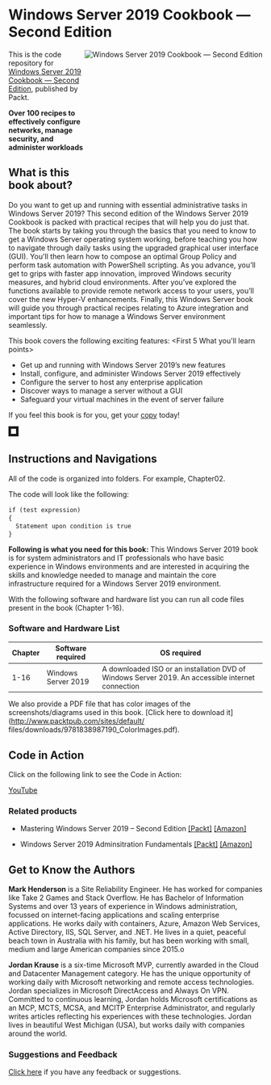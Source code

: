 # Windows Server 2019 Cookbook — Second Edition

<a href="https://www.packtpub.com/cloud-networking/windows-server-2019-cookbook-second-edition?utm_source=github&utm_medium=repository&utm_campaign=9781838987190"><img src="https://www.packtpub.com/media/catalog/product/cache/4cdce5a811acc0d2926d7f857dceb83b/9/7/9781838987190-original_33.jpeg" alt="Windows Server 2019 Cookbook — Second Edition" height="256px" align="right"></a>

This is the code repository for [Windows Server 2019 Cookbook — Second Edition](https://www.packtpub.com/cloud-networking/windows-server-2019-cookbook-second-edition?utm_source=github&utm_medium=repository&utm_campaign=9781838987190), published by Packt.

**Over 100 recipes to effectively configure networks, manage security, and administer workloads**

## What is this book about?
Do you want to get up and running with essential administrative tasks in Windows Server 2019?
This second edition of the Windows Server 2019 Cookbook is packed with practical recipes that will help you do just that.
The book starts by taking you through the basics that you need to know to get a Windows Server operating system working, before teaching you how to navigate through daily tasks using the upgraded graphical user interface (GUI). You'll then learn how to compose an optimal Group Policy and perform task automation with PowerShell scripting. As you advance, you’ll get to grips with faster app innovation, improved Windows security measures, and hybrid cloud environments. After you’ve explored the functions available to provide remote network access to your users, you’ll cover the new Hyper-V enhancements. Finally, this Windows Server book will guide you through practical recipes relating to Azure integration and important tips for how to manage a Windows Server environment seamlessly.

This book covers the following exciting features: <First 5 What you'll learn points>
* Get up and running with Windows Server 2019’s new features
* Install, configure, and administer Windows Server 2019 effectively
* Configure the server to host any enterprise application
* Discover ways to manage a server without a GUI
* Safeguard your virtual machines in the event of server failure

If you feel this book is for you, get your [copy](https://www.amazon.com/dp/1838987193) today!

<a href="https://www.packtpub.com/?utm_source=github&utm_medium=banner&utm_campaign=GitHubBanner"><img src="https://raw.githubusercontent.com/PacktPublishing/GitHub/master/GitHub.png" alt="https://www.packtpub.com/" border="5" /></a>

## Instructions and Navigations
All of the code is organized into folders. For example, Chapter02.

The code will look like the following:
```
if (test expression)
{
  Statement upon condition is true
}
```

**Following is what you need for this book:**
This Windows Server 2019 book is for system administrators and IT professionals who have basic experience in Windows environments and are interested in acquiring the skills and knowledge needed to manage and maintain the core infrastructure required for a Windows Server 2019 environment.

With the following software and hardware list you can run all code files present in the book (Chapter 1-16).

### Software and Hardware List

| Chapter  | Software required                   | OS required                                                                                       |
| -------- | ------------------------------------| --------------------------------------------------------------------------------------------------|
| 1-16     | Windows Server 2019                 | A downloaded ISO or an installation DVD of Windows Server 2019. An accessible internet connection |



We also provide a PDF file that has color images of the screenshots/diagrams used in this book. [Click here to download it](http://www.packtpub.com/sites/default/
files/downloads/9781838987190_ColorImages.pdf).

## Code in Action

Click on the following link to see the Code in Action:

[YouTube](https://www.youtube.com/playlist?list=PLeLcvrwLe1871khAul5vJoh2qTzdLhcmS)

### Related products 
* Mastering Windows Server 2019 – Second Edition [[Packt]](https://www.packtpub.com/virtualization-and-cloud/mastering-windows-server-2019-second-edition?utm_source=github&utm_medium=repository&utm_campaign=9781789804539) [[Amazon]](https://www.amazon.com/dp/1789804531)

* Windows Server 2019 Adminsitration Fundamentals [[Packt]](https://www.packtpub.com/cloud-networking/windows-server-2019-administration-fundamentals-second-edition?utm_source=github&utm_medium=repository&utm_campaign=9781838550912) [[Amazon]](https://www.amazon.com/dp/1838550917)

## Get to Know the Authors

**Mark Henderson** is a Site Reliability Engineer. He has worked for companies like Take 2 Games and Stack Overflow. He has Bachelor of Information Systems and over 13 years of experience in Windows administration, focussed on internet-facing applications and scaling enterprise applications. He works daily with containers, Azure, Amazon Web Services, Active Directory, IIS, SQL Server, and .NET. He lives in a quiet, peaceful beach town in Australia with his family, but has been working with small, medium and large American companies since 2015.o

**Jordan Krause** is a six-time Microsoft MVP, currently awarded in the Cloud and Datacenter Management category. He has the unique opportunity of working daily with Microsoft networking and remote access technologies. Jordan specializes in Microsoft DirectAccess and Always On VPN. Committed to continuous learning, Jordan holds Microsoft certifications as an MCP, MCTS, MCSA, and MCITP Enterprise Administrator, and regularly writes articles reflecting his experiences with these technologies. Jordan lives in beautiful West Michigan (USA), but works daily with companies around the world.

### Suggestions and Feedback
[Click here](https://docs.google.com/forms/d/e/1FAIpQLSdy7dATC6QmEL81FIUuymZ0Wy9vH1jHkvpY57OiMeKGqib_Ow/viewform) if you have any feedback or suggestions.
